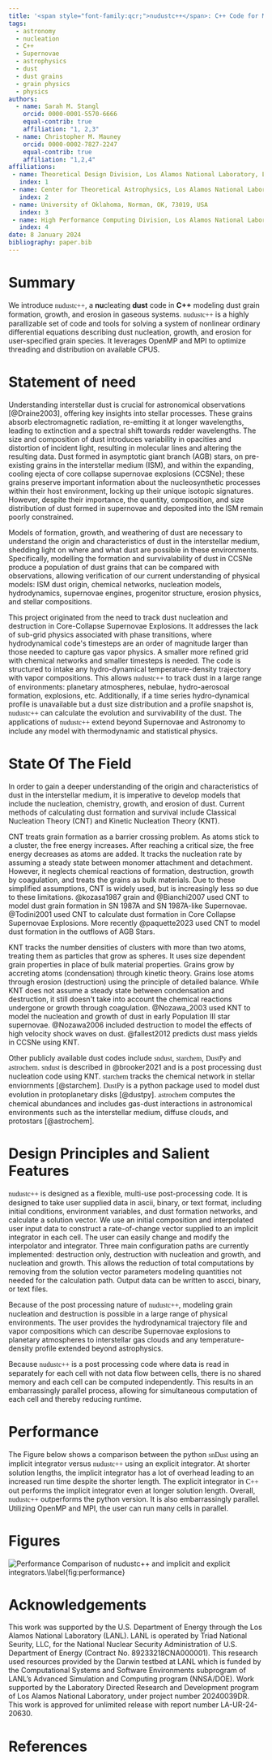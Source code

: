 ```yaml
---
title: '<span style="font-family:qcr;">nudustc++</span>: C++ Code for Modeling Dust Nucleation and Destruction in Gaseous Sysytems'
tags:
  - astronomy
  - nucleation
  - C++
  - Supernovae
  - astrophysics
  - dust
  - dust grains
  - grain physics
  - physics
authors:
  - name: Sarah M. Stangl
    orcid: 0000-0001-5570-6666
    equal-contrib: true
    affiliation: "1, 2,3" 
  - name: Christopher M. Mauney
    orcid: 0000-0002-7827-2247
    equal-contrib: true 
    affiliation: "1,2,4"
affiliations:
 - name: Theoretical Design Division, Los Alamos National Laboratory, Los Alamos, NM, 87545, USA
   index: 1
 - name: Center for Theoretical Astrophysics, Los Alamos National Laboratory, Los Alamos, NM, 87545, USA
   index: 2
 - name: University of Oklahoma, Norman, OK, 73019, USA
   index: 3
 - name: High Performance Computing Division, Los Alamos National Laboratory, Los Alamos, NM, 87545, USA
   index: 4
date: 8 January 2024
bibliography: paper.bib
---
```


# Summary

We introduce <span style="font-family:qcr;">nudustc++</span>, a **nu**cleating **dust** code in **C++** modeling dust grain formation, growth, and erosion in gaseous systems. <span style="font-family:qcr;">nudustc++</span> is a highly parallizable set of code and tools for solving a system of nonlinear ordinary differential equations describing dust nucleation, growth, and erosion for user-specified grain species. It leverages OpenMP and MPI to optimize threading and distribution on available CPUS.

# Statement of need

Understanding interstellar dust is crucial for astronomical observations [@Draine2003], offering key insights into stellar processes. These grains absorb electromagnetic radiation, re-emitting it at longer wavelengths, leading to extinction and a spectral shift towards redder wavelengths. The size and composition of dust introduces variability in opacities and distortion of incident light, resulting in molecular lines and altering the resulting data. Dust formed in asymptotic giant branch (AGB) stars, on pre-existing grains in the interstellar medium (ISM), and within the expanding, cooling ejecta of core collapse supernovae explosions (CCSNe); these grains preserve important information about the nucleosynthetic processes within their host environment, locking up their unique isotopic signatures. However, despite their importance, the quantity, composition, and size distribution of dust formed in supernovae and deposited into the ISM remain poorly constrained. 

Models of formation, growth, and weathering of dust are necessary to understand the origin and characteristics of dust in the interstellar medium, shedding light on where and what dust are possible in these environments. Specifically, modelling the formation and survivalability of dust in CCSNe produce a population of dust grains that can be compared with observations, allowing verification of our current understanding of physical models: ISM dust origin, chemical networks, nucleation models, hydrodynamics, supernovae engines, progenitor structure, erosion physics, and stellar compositions. 

This project originated from the need to track dust nucleation and destruction in Core-Collapse Supernovae Explosions. It addresses the lack of sub-grid physics associated with phase transitions, where hydrodynamical code's timesteps are an order of magnitude larger than those needed to capture gas vapor physics. A smaller more refined grid with chemical networks and smaller timesteps is needed. The code is structured to intake any hydro-dynamical temperature-density trajectory with vapor compositions. This allows <span style="font-family:qcr;">nudustc++</span> to track dust in a large range of environments: planetary atmospheres, nebulae, hydro-aerosoal formation, explosions, etc. Additionally, if a time series hydro-dynamical profile is unavailable but a dust size distribution and a profile snapshot is, <span style="font-family:qcr;">nudustc++</span> can calculate the evolution and survivability of the dust. The applications of <span style="font-family:qcr;">nudustc++</span> extend beyond Supernovae and Astronomy to include any model with thermodynamic and statistical physics. 

# State Of The Field

In order to gain a deeper understanding of the origin and characteristics of dust in the interstellar medium, it is imperative to develop models that include the nucleation, chemistry, growth, and erosion of dust. Current methods of calculating dust formation and survival include Classical Nucleation Theory (CNT) and Kinetic Nucleation Theory (KNT).

CNT treats grain formation as a barrier crossing problem. As atoms stick to a cluster, the free energy increases. After reaching a critical size, the free energy decreases as atoms are added. It tracks the nucleation rate by assuming a steady state between monomer attachment and detachment. However, it neglects chemical reactions of formation, destruction, growth by coagulation, and treats the grains as bulk materials. Due to these simplified assumptions, CNT is widely used, but is increasingly less so due to these limitations.  @kozasa1987 grain and @Bianchi2007 used CNT to model dust grain formation in SN 1987A and SN 1987A-like Supernovae. @Todini2001 used CNT to calculate dust formation in Core Collapse Supernovae Explosions. More recently @paquette2023 used CNT to model dust formation in the outflows of AGB Stars. 

KNT tracks the number densities of clusters with more than two atoms, treating them as particles that grow as spheres. It uses size dependent grain properties in place of bulk material properties. Grains grow by accreting atoms (condensation) through kinetic theory. Grains lose atoms through erosion (destruction) using the principle of detailed balance. While KNT does not assume a steady state between condensation and destruction, it still doesn't take into account the chemical reactions undergone or growth through coagulation. @Nozawa_2003 used KNT to model the nucleation and growth of dust in early Population III star supernovae. @Nozawa2006 included destruction to model the effects of high velocity shock waves on dust. @fallest2012 predicts dust mass yields in CCSNe using KNT.

Other publicly available dust codes include <span style="font-family:qcr;">sndust</span>, <span style="font-family:qcr;">starchem</span>, <span style="font-family:qcr;">DustPy</span> and <span style="font-family:qcr;">astrochem</span>. <span style="font-family:qcr;">sndust</span> is described in @brooker2021 and is a post processing dust nucleation code using KNT. <span style="font-family:qcr;">starchem</span> tracks the chemical network in stellar enviornments [@starchem]. <span style="font-family:qcr;">DustPy</span> is a python package used to model dust evolution in protoplanetary disks [@dustpy]. <span style="font-family:qcr;">astrochem</span> computes the chemical abundances and includes gas-dust interactions in astronomical environments such as the interstellar medium, diffuse clouds, and protostars [@astrochem]. 

# Design Principles and Salient Features

<span style="font-family:qcr;">nudustc++</span> is designed as a flexible, multi-use post-processing code. It is designed to take user supplied data in ascii, binary, or text format, including initial conditions, environment variables, and dust formation networks, and calculate a solution vector. We use an initial composition and interpolated user input data to construct a rate-of-change vector supplied to an implicit integrator in each cell. The user can easily change and modify the interpolator and integrator. Three main configuration paths are currently implemented: destruction only, destruction with nucleation and growth, and nucleation and growth. This allows the reduction of total computations by removing from the solution vector parameters modeling quantities not needed for the calculation path. Output data can be written to ascci, binary, or text files.

Because of the post processing nature of <span style="font-family:qcr;">nudustc++</span>, modeling grain nucleation and destruction is possible in a large range of physical environments. The user provides the hydrodynamical trajectory file and vapor compositions which can describe Supernovae explosions to planetary atmospheres to interstellar gas clouds and any temperature-density profile extended beyond astrophysics. 

Because <span style="font-family:qcr;">nudustc++</span> is a post processing code where data is read in separately for each cell with not data flow between cells, there is no shared memory and each cell can be computed independently. This results in an embarrassingly parallel process, allowing for simultaneous computation of each cell and thereby reducing runtime. 

# Performance

The Figure below shows a comparison between the python <span style="font-family:qcr;">snDust</span> using an implicit integrator versus <span style="font-family:qcr;">nudustc++</span> using an explicit integrator. At shorter solution lengths, the implicit integrator has a lot of overhead leading to an increased run time despite the shorter length. The explicit integrator in <span style="font-family:qcr;">C++</span> out performs the implicit integrator even at longer solution length. Overall, <span style="font-family:qcr;">nudustc++</span> outperforms the python version. It is also embarrassingly parallel. Utilizing OpenMP and MPI, the user can run many cells in parallel. 

# Figures

![Performance Comparison of <span style="font-family:qcr;">nudustc++</span> and implicit and explicit integrators.\label{fig:performance}](int_logtime_cycles.png)


# Acknowledgements

This work was supported by the U.S. Department of Energy through the Los Alamos National Laboratory (LANL). LANL is operated by Triad National Seurity, LLC, for the National Nuclear Security Administration of U.S. Department of Energy (Contract No. 89233218CNA000001). This research used resources provided by the Darwin testbed at LANL which is funded by the Computational Systems and Software Environments subprogram of LANL’s Advanced Simulation and Computing program (NNSA/DOE). Work supported by the Laboratory Directed Research and Development program of Los Alamos National Laboratory, under project number  20240039DR. This work is approved for unlimited release with report number LA-UR-24-20630.

# References
